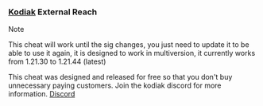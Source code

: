 ### [Kodiak](https://discord.gg/frNTtD9UsH) External Reach

> [!NOTE]  
> This cheat will work until the sig changes, you just need to update it to be able to use it again, it is designed to work in multiversion, it currently works from 1.21.30 to 1.21.44 (latest)

This cheat was designed and released for free so that you don't buy unnecessary paying customers.
Join the kodiak discord for more information. [Discord](https://discord.gg/frNTtD9UsH)
